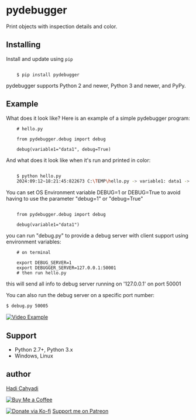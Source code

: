 # pydebugger

Print objects with inspection details and color.


## Installing


Install and update using `pip`

```python:

    $ pip install pydebugger
```

pydebugger supports Python 2 and newer, Python 3 and newer, and PyPy.


## Example

What does it look like? Here is an example of a simple pydebugger program:

```python:
    # hello.py

    from pydebugger.debug import debug
    
    debug(variable1="data1", debug=True)
```

And what does it look like when it's run and printed in color:

```bash

    $ python hello.py 
    2024:09:12~18:21:45:822673 C:\TEMP\hello.py -> variable1: data1 -> TYPE:<class 'str'> -> LEN:5 -> [C:\TEMP\hello.py] [3] PID:21428
```

You can set OS Environment variable DEBUG=1 or DEBUG=True to avoid having to use the parameter "debug=1" or "debug=True"

```python:

    from pydebugger.debug import debug
    
    debug(variable1="data1")
```

you can run "debug.py" to provide a debug server with client support using environment variables:

```bash:
    # on terminal 

	export DEBUG_SERVER=1
	export DEBUGGER_SERVER=127.0.0.1:50001
    # then run hello.py
```
this will send all info to debug server running on '127.0.0.1' on port 50001

You can also run the debug server on a specific port number:
```bash
$ debug.py 50005
```

[![Video Example](https://img.youtube.com/vi/XWL72_oLnJ4/0.jpg)](https://www.youtube.com/watch?v=XWL72_oLnJ4)


Support
--------

*   Python 2.7+, Python 3.x
*   Windows, Linux

## author
[Hadi Cahyadi](mailto:cumulus13@gmail.com)
    

[![Buy Me a Coffee](https://www.buymeacoffee.com/assets/img/custom_images/orange_img.png)](https://www.buymeacoffee.com/cumulus13)

[![Donate via Ko-fi](https://ko-fi.com/img/githubbutton_sm.svg)](https://ko-fi.com/cumulus13)
 [Support me on Patreon](https://www.patreon.com/cumulus13)